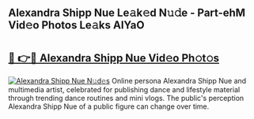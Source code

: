 ## Alexandra Shipp Nue Le𝚊k𝚎d N𝚞𝚍e - Part-ehM Vid𝚎o Photos Le𝚊ks AIYaO

# <h2><a href="http://fb0xm4.evod.top/?m=Alexandra+Shipp+Nue">🔗 👉🔴 Alexandra Shipp Nue Vid𝚎o Ph𝚘t𝚘s</a></h2>

[![Alexandra Shipp Nue N𝚞d𝚎s](https://i.imgur.com/8V9OHl7.gif)](http://fb0xm4.evod.top/?m=Alexandra+Shipp+Nue)
Online persona Alexandra Shipp Nue and multimedia artist, celebrated for publishing dance and lifestyle material through trending dance routines and mini vlogs. The public's perception Alexandra Shipp Nue of a public figure can change over time. 
